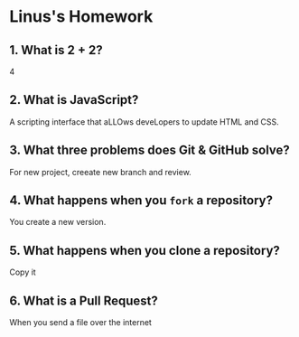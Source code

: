 # Linus's Homework

## 1. What is 2 + 2?

4

## 2. What is JavaScript?

A scripting interface that aLLOws deveLopers to update HTML and CSS.

## 3. What three problems does Git & GitHub solve?
For new project, creeate new branch and review.

## 4. What happens when you `fork` a repository?

You create a new version.

## 5. What happens when you clone a repository?
Copy it

## 6. What is a Pull Request?

When you send a file over the internet

